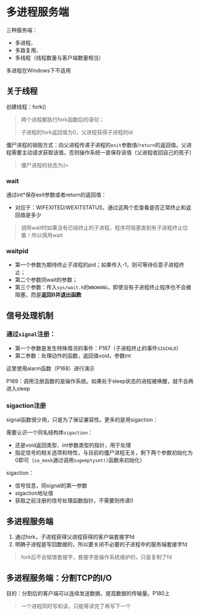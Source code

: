 # 多进程服务端
三种服务端：
- 多进程、
- 多路复用、
- 多线程（线程数量与客户端数量相当）

多进程在Windows下不适用
## 关于线程
创建线程：fork() 
> 两个进程都执行fork函数后的语句；
>
> 子进程的fork返回值为0，父进程获得子进程的id

僵尸进程的销毁方式：向父进程传递子进程的`exit`参数值/`return`的返回值。父进程需要主动请求获取该值，否则操作系统一直保存该值（父进程收回自己的孩子）
> 僵尸进程的状态为`Z+`

### wait
通过int*保存exit参数或者return的返回值：
- 对应于：WIFEXITED/WEXITSTATUS，通过这两个宏查看是否正常终止和返回值是多少
> 调用wait时如果没有已经终止的子进程，程序将阻塞直到有子进程终止位置！所以慎用wait

### waitpid
- 第一个参数为期待终止子进程的pid；如果传入-1，则可等待任意子进程终止；
- 第二个参数同wait的参数；
- 第三个参数：传入`sys/wait.h`的`WNOHANG`，即使没有子进程终止程序也不会被阻塞，而是**返回0并退出函数**


## 信号处理机制
### 通过`signal`注册：
- 第一个参数是发生特殊情况的事件：P167（子进程终止的事件`SIGCHLD`）
- 第二参数：处理动作的函数，返回值void，参数int

这里使用alarm函数（P168）进行演示

P169：调用注册函数的是操作系统。如果处于sleep状态的进程被唤醒，就不会再进入sleep

### sigaction注册
signal函数很少用，只是为了保证兼容性。更多的是用sigaction：

需要认识一个同名结构体`sigaction`：
- 还是void返回类型、int参数类型的指针，用于处理
- 指定信号的相关选项和特性，与目前的僵尸进程无关，剩下两个参数初始化为0即可（`sa_mask`通过调用`sugemptyset()`函数来初始化）

sigaction：
- 信号信息，同signal的第一参数
- sigaction地址值
- 获取之前注册的信号处理函数指针，不需要则传递0

## 多进程服务端
1. 通过fork，子进程获得父进程获得的客户端套接字fd
2. 明确子进程是写回数据的，所以要关闭不必要的子进程中的服务端套接字fd
> fork后不会赋值套接字，套接字是操作系统维护的，只是复制了fd

## 多进程服务端：分割TCP的I/O
目的：分割后的客户端可以连续发送数据，提高数据的传输量。P180上
> 一个进程同时写和读，只能等读完了再写下一个


